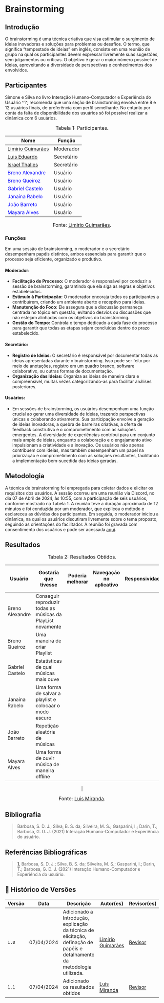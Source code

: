 # Brainstorming 

## Introdução

O brainstorming é uma técnica criativa que visa estimular o surgimento de ideias inovadoras e soluções para problemas ou desafios. O termo, que significa “tempestade de ideias” em inglês, consiste em uma reunião de grupo na qual os participantes devem expressar livremente suas sugestões, sem julgamentos ou críticas. O objetivo é gerar o maior número possível de ideias, aproveitando a diversidade de perspectivas e conhecimentos dos envolvidos.

## Participantes

Simone e Silva no livro Interação Humano-Computador e Experiência do Usuário ^1^, recomenda que uma seção de brainstorming envolva entre 8 e 12 usuários finais, de preferência com perfil semelhante. No entanto por conta da falta de disponibilidade dos usuários só foi possível realizar a dinâmica com 6 usuários.

<font size="3"><p style="text-align: center">Tabela 1: Participantes.</p></font>

<center>

Nome| Função|
-----|---------|
[Limirio Guimarães](https://github.com/LimirioGuimaraes) |  Moderador
[Luis Eduardo](https://github.com/LuisMiranda10) |  Secretário
[Israel Thalles ](https://github.com/IsraelThalles) |  Secretário
<span style = "color: blue"> Breno Alexandre</span>      |  Usuário
<span style = "color: blue"> Breno Queiroz</span>      |  Usuário
<span style = "color: blue"> Gabriel Castelo </span>     |  Usuário
<span style = "color: blue"> Janaína Rabelo </span>     |  Usuário
<span style = "color: blue"> João Barreto </span>     |  Usuário
<span style = "color: blue"> Mayara Alves</span>      |  Usuário




</center>

<font size="3"><p style="text-align: center">Fonte: [Limirio Guimarães](https://github.com/LimirioGuimaraes).</p></font>

### Funções

Em uma sessão de brainstorming, o moderador e o secretário desempenham papéis distintos, ambos essenciais para garantir que o processo seja eficiente, organizado e produtivo.

#### **Moderador:**
   - **Facilitação do Processo:** O moderador é responsável por conduzir a sessão de brainstorming, garantindo que ela siga as regras e objetivos estabelecidos.
   - **Estímulo à Participação:** O moderador encoraja todos os participantes a contribuírem, criando um ambiente aberto e receptivo para ideias.
   - **Manutenção do Foco:** Ele assegura que a discussão permaneça centrada no tópico em questão, evitando desvios ou discussões que não estejam alinhadas com os objetivos do brainstorming.
   - **Gestão do Tempo:** Controla o tempo dedicado a cada fase do processo para garantir que todas as etapas sejam concluídas dentro do prazo estabelecido.

#### **Secretário:**

   - **Registro de Ideias:** O secretário é responsável por documentar todas as ideias apresentadas durante o brainstorming. Isso pode ser feito por meio de anotações, registro em um quadro branco, software colaborativo, ou outras formas de documentação.
   - **Organização das Ideias:** Organiza as ideias de maneira clara e compreensível, muitas vezes categorizando-as para facilitar análises posteriores.


#### **Usuários:**
   
   - Em sessões de brainstorming, os usuários desempenham uma função crucial ao gerar uma diversidade de ideias, trazendo perspectivas únicas e colaborando ativamente. Sua participação envolve a geração de ideias inovadoras, a quebra de barreiras criativas, a oferta de feedback construtivo e o comprometimento com as soluções emergentes. A diversidade de experiências contribui para um conjunto mais amplo de ideias, enquanto a colaboração e o engajamento ativo impulsionam a criatividade e a inovação. Os usuários não apenas contribuem com ideias, mas também desempenham um papel na priorização e comprometimento com as soluções resultantes, facilitando a implementação bem-sucedida das ideias geradas.

## Metodologia

A técnica de brainstorming foi empregada para coletar dados e elicitar os requisitos dos usuários. A sessão ocorreu em uma reunião via Discord, no dia  07 de Abril de 2024, às 10:55, com a participação de seis usuários, conforme mostrado na Tabela 1. A reunião teve a duração aproximada de 12 minutos e foi conduzida por um moderador, que explicou o método e esclareceu as dúvidas dos participantes. Em seguida, o moderador iniciou a dinâmica, na qual os usuários discutiram livremente sobre o tema proposto, seguindo as orientações do facilitador. A reunião foi gravada com consentimento dos usuários e pode ser acessada [aqui](https://www.youtube.com/watch?v=sY0S0GRPZ4M&ab_channel=Lim%C3%ADrioGuimar%C3%A3es).


## Resultados

<font size="3"><p style="text-align: center">Tabela 2: Resultados Obtidos.</p></font>

<center>

| Usuário | Gostaria que tivesse | Poderia melhorar | Navegação no aplicativo | Responsividade | Acessibilidade | Clareza de informações | Funcionalidade interativas | Design estético | Integração com mídias sociais |
|---------|----------------------|------------------|--------------------|----------------|----------------|------------------------|---------------------------|-----------------|-------------------------------|
| Breno Alexandre        | Conseguir reproduzir todas as músicas da PlayList novamente                    |                  |                    |                |                |                        |                           |                 |                               |
| Breno Queiroz        | Uma maneira de criar Playlist                     |                  |                    |                |                |                        |                           |                 |                               |
| Gabriel Castelo        | Estatísticas de qual músicas mais ouve                     |                  |                    |                |                |                        |                           |                 |                               |
| Janaína Rabelo        |  Uma forma de salvar a playlist e colocaar o modo escuro                   |                  |                    |                |                |                        |                           |                 |                               |
| João Barreto         |  Repetição aleatória de músicas                    |                  |                    |                |                |                        |                           |                 |                               |
| Mayara Alves        | Uma forma de ouvir música de maneira offline                     |                  |                    |                |                |                        |                           |                 |                               
 |

</center>

<font size="3"><p style="text-align: center">Fonte: [Luis Miranda](https://github.com/LuisMiranda10).</p></font>

## Bibliografia

> Barbosa, S. D. J.; Silva, B. S. da; Silveira, M. S.; Gasparini, I.; Darin, T.; Barbosa, G. D. J. (2021) Interação Humano-Computador e Experiência do usuário.

## Referências Bibliográficas

> <a id=“RP1” href=“#TEC1”>1.</a> Barbosa, S. D. J.; Silva, B. S. da; Silveira, M. S.; Gasparini, I.; Darin, T.; Barbosa, G. D. J. (2021) Interação Humano-Computador e Experiência do usuário.

## 📑 Histórico de Versões

Versão  | Data | Descrição | Autor(es) | Revisor(es)
---------- | -----  | ------ | ---------- | ----------
 `1.0` | 07/04/2024 | Adicionado a Introdução, explicação da técnica de elicitação, definação de papéis e detalhamento da metodologia utilizada. |[Limirio Guimarães](https://github.com/LimirioGuimaraes)  | [Revisor](https://github.com/)
 `1.1` | 07/04/2024 | Adicionado os resultados obtidos |[Luis Miranda](https://github.com/LuisMiranda10)  | [Revisor](https://github.com/)
 
 
